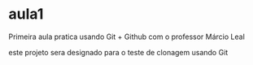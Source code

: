 # aula1
Primeira aula pratica usando Git + Github com o professor Márcio Leal

este projeto sera designado para o teste de clonagem usando Git 
